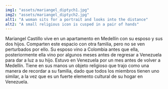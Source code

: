 ```yaml
---
img1: "assets/mariangel_diptych1.jpg"
img2: "assets/mariangel_diptych2.jpg"
alt1: "A woman sits for a portrait and looks into the distance"
alt2: "A small religious icon is cusped in a pair of hands" 
---
```

Mariangel Castillo vive en un apartamento en Medellín con su esposo y sus dos hijos. Comparten este espacio con otra familia, pero no se ven perturbados por ello. Su esposo vino a Colombia antes que ella, posteriormente ella vino por algunos meses antes de regresar a Venezuela para dar a luz a su hijo. Estuvo en Venezuela por un mes antes de volver a Medellín. Tiene en sus manos un objeto religioso que trajo como una manera de recordar a su familia, dado que todos los miembros tienen uno similar, a la vez que es un fuerte elemento cultural de su hogar en Venezuela.